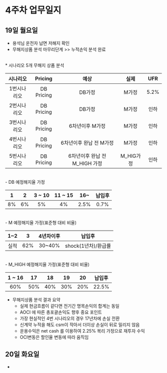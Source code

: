 # 4주차 업무일지

## 19일 월요일

*  용석님 운전자 납면 저해지 확인
*  무해지상품 분석 마무리단계 >> 누적손익 분석 완료
<br>
 * 시나리오 5개 무해지 상품  분석

| 시나리오 | Pricing | 예상 | 실제 | UFR |
|:--:|:--:|:--:|:--:|:--:|
| 1번시나리오 | DB Pricing | DB가정 | M가정 | 5.2% |
| 2번시나리오 | DB Pricing | DB가정 | M가정 | 인하 |
| 3번시나리오 | DB Pricing | 6차년이후 M가정   | M가정 | 인하 |
| 4번시나리오 | DB Pricing | 6차년이후 완납 전 M가정  | M가정 | 인하 |
| 5번시나리오 | DB Pricing | 6차년이후 완납 전 M_HIGH 가정   | M_HIG가정 | 인하 |

<br>
   - DB 예정해지율 가정
  
| 1 | 2 | 3 ~ 10 | 11 ~ 15 | 16~ | 납입후 |
|:--:|:--:|:--:|:--:|:--:|:--:|
| 8% | 6% | 5% | 4% | 2.5% | 0.7% |

<br>	
   - M 예정해지율 가정(표준형 대비 비율)
     
| 1~2 | 3 | 4년차이후 | 납입후 |
|:--:|:--:|:--:|:--:|
| 실적 | 62% | 30~40% | shock(1년차)/환급률 | 
	
<br>	
   - M_HIGH  예정해지율 가정(표준형 대비 비율)
    
| 1 ~ 16 | 17 | 18 | 19 | 20 | 납입후 |
|:--:|:--:|:--:|:--:|:--:|:--:|
| 60% | 50% | 40% | 30% | 20% | 22.5% |

*  무해지상품 분석 결과 요약
	-  실제 현금흐름이 같다면 전기간 명목손익의 합계는 동일
	-  AOCI 에 따른 총포괄손익도 향후 중요 포인트
	-  가장 현실적인 4번 시나리오의 경우 17년차에 손실 전환
	-  신계약 누적을 해도 csm이 작아서 더이상 손실이 뒤로 밀리지 않음
	-  운용수익은 net cash 를 이용하여 2.25% 복리 가정으로 재투자 수익
	-  OCI변동은 할인율 변동에 따라 움직임
 
## 20일 화요일

* 
<!--stackedit_data:
eyJoaXN0b3J5IjpbLTE4OTIzMjk4MjMsLTExMDgyMDc3MiwxMD
A2NDUyNzAxLC00MDA0NDMxODgsLTE4Njg4NzUyMDYsLTE3NTky
Mzk3NCwyMDIxMjQ0NDQ2LDEwNDQ5OTI4NSwtMTM3MTc2NDQwMC
wxNjk4ODA0NzgyXX0=
-->